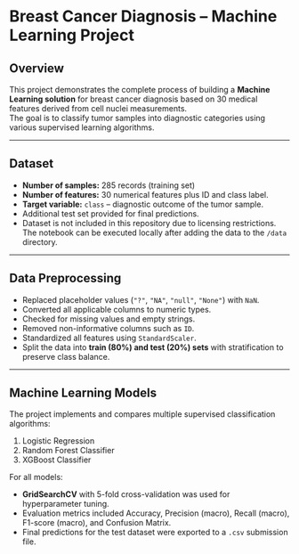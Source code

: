 # Breast Cancer Diagnosis – Machine Learning Project

## Overview
This project demonstrates the complete process of building a **Machine Learning solution** for breast cancer diagnosis based on 30 medical features derived from cell nuclei measurements.  
The goal is to classify tumor samples into diagnostic categories using various supervised learning algorithms.

---

## Dataset
- **Number of samples:** 285 records (training set)  
- **Number of features:** 30 numerical features plus ID and class label.  
- **Target variable:** `class` – diagnostic outcome of the tumor sample.  
- Additional test set provided for final predictions.  
- Dataset is not included in this repository due to licensing restrictions. The notebook can be executed locally after adding the data to the `/data` directory.

---

## Data Preprocessing
- Replaced placeholder values (`"?"`, `"NA"`, `"null"`, `"None"`) with `NaN`.  
- Converted all applicable columns to numeric types.  
- Checked for missing values and empty strings.  
- Removed non-informative columns such as `ID`.  
- Standardized all features using `StandardScaler`.  
- Split the data into **train (80%) and test (20%) sets** with stratification to preserve class balance.

---

## Machine Learning Models
The project implements and compares multiple supervised classification algorithms:

1. Logistic Regression  
2. Random Forest Classifier  
3. XGBoost Classifier  

For all models:
- **GridSearchCV** with 5-fold cross-validation was used for hyperparameter tuning.  
- Evaluation metrics included Accuracy, Precision (macro), Recall (macro), F1-score (macro), and Confusion Matrix.  
- Final predictions for the test dataset were exported to a `.csv` submission file.

